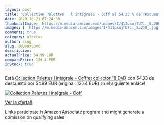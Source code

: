 ```yaml
---
layout: post
title: 'Collection Palettes   l intégrale - Coff al 54.33 % de descuento'
date: 2020-10-21 07:24:38
thumbnailImage: 'https://m.media-amazon.com/images/I/41IpxujTU7L._SL200_.jpg'
images: [ 'https://m.media-amazon.com/images/I/41IpxujTU7L._SL200_.jpg' ]
comments: true
category: ofertas
author: ring
slug: B000UX6DVC
description:
actualPrice: 54.99 EUR
comparePrice: 120.4 EUR
inStock: true
---
```


Está [Collection Palettes   l intégrale - Coffret collector 18 DVD](https://www.amazon.fr/dp/B000UX6DVC/?tag=tolees0d-21) con 54.33 de descuento por 54.99 EUR (original: 120.4 EUR) en el siguiente enlace!

[![Collection Palettes   l intégrale - Coff](https://m.media-amazon.com/images/I/41IpxujTU7L._SL200_.jpg)](https://www.amazon.fr/dp/B000UX6DVC/?tag=tolees0d-21)

[Ver la oferta!!](https://www.amazon.fr/dp/B000UX6DVC/?tag=tolees0d-21)

Links participate in Amazon Associate program and might generate a comission on qualifying sales


